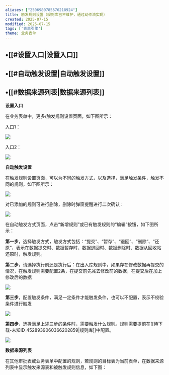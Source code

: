 ```yaml
---
aliases: ["2506980785576218924"]
title: 触发规则设置（规则库已不维护，通过动作流实现）
created: 2025-07-15
modified: 2025-07-15
tags: ['表单引擎']
theme: 业务表单
---
```


## •[[#设置入口|设置入口]]

## •[[#自动触发设置|自动触发设置]]

## •[[#数据来源列表|数据来源列表]]

**设置入口**

在业务表单中，更多/触发规则设置页面，如下图所示：

入口1：

![](https://myhelpdoc.oss-cn-heyuan.aliyuncs.com/mdimages/6048f6550ddea9b10d8305483a9a7c3d.jpg)

入口2：

![](https://myhelpdoc.oss-cn-heyuan.aliyuncs.com/mdimages/f8e04996edf658bef6beb3f4dd29c2f6.jpg)

**自动触发设置**

在触发规则设置页面，可以为不同的触发方式，以及选择，满足触发条件，触发不同的规则，如下图所示：

![](https://myhelpdoc.oss-cn-heyuan.aliyuncs.com/mdimages/03a0434b9b41a43f5a2fd4642fffccca.jpg)

对已添加的规则可进行删除，删除时弹窗提醒进行二次确认：

![](https://myhelpdoc.oss-cn-heyuan.aliyuncs.com/mdimages/932e6ae2e1f9a59479a57117ccaf6db9.jpg)

在自动触发方式页面，点击“新增规则”或已有触发规则的“编辑”按钮，如下图所示：

**第一步**，选择触发方式，触发方式包括：“提交”、“暂存”、“退回”、“删除”、“还原”，表示在数据提交时、数据暂存时、数据退回时、数据删除时、数据从回收站还原时，触发规则。

**第二步**，请选择执行前还是执行后：在出入库规则中，如果存在修改数据再提交的情况，在触发规则需要配置2条，在提交前先减去修改前的数据，在提交后在加上修改后的数据

![](https://myhelpdoc.oss-cn-heyuan.aliyuncs.com/mdimages/4f6d1324fb587f1a6596993982efcb20.jpg)

**第三步**，配置触发条件，满足一定条件才能触发条件，也可以不配置，表示不校验条件进行触发

![](https://myhelpdoc.oss-cn-heyuan.aliyuncs.com/mdimages/7657d8b65dd1ddd3b1a1d43c1bbe20a6.jpg)

**第四步**，选择满足上述三步的条件时，需要触发什么规则。规则需要提前在[[待下载-未知ID_4528939060366202859|规则库]]中配置。

![](https://myhelpdoc.oss-cn-heyuan.aliyuncs.com/mdimages/fcc6c72cf4c62ac3b5fe96facc2a42aa.jpg)

**数据来源列表**

在其他审批表或业务表单中配置的规则，若规则的目标表为当前表单，在数据来源列表中显示触发来源表和被触发规则信息，如下图：

